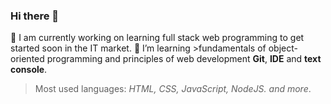 ### Hi there 👋


🔭 I am currently working on learning full stack web programming to get started soon in the IT market.
🌱 I’m learning >fundamentals of object-oriented programming and principles of web development **Git**, **IDE** and **text console**.
>Most used languages: *HTML, CSS, JavaScript, NodeJS. and more*.

